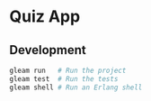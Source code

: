 # Quiz App

## Development

```sh
gleam run   # Run the project
gleam test  # Run the tests
gleam shell # Run an Erlang shell
```
